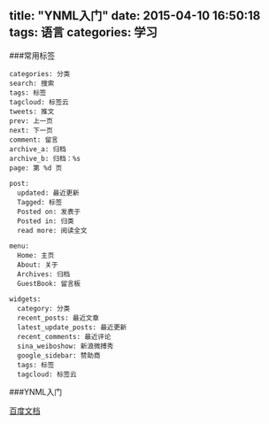 title: "YNML入门"
date: 2015-04-10 16:50:18
tags: 语言
categories: 学习
---
###常用标签
```
categories: 分类
search: 搜索
tags: 标签
tagcloud: 标签云
tweets: 推文
prev: 上一页
next: 下一页
comment: 留言
archive_a: 归档
archive_b: 归档：%s
page: 第 %d 页

post:
  updated: 最近更新
  Tagged: 标签
  Posted on: 发表于
  Posted in: 归类
  read more: 阅读全文

menu:
  Home: 主页
  About: 关于
  Archives: 归档
  GuestBook: 留言板

widgets:
  category: 分类
  recent_posts: 最近文章
  latest_update_posts: 最近更新
  recent_comments: 最近评论
  sina_weiboshow: 新浪微搏秀
  google_sidebar: 赞助商
  tags: 标签
  tagcloud: 标签云

```
###YNML入门

[百度文档](http://wenku.baidu.com/link?url=53xUNinsKSeOhOCloDCeyr8_CZCY1Rf-khggAs2ErL4-tOi3wq83Kt57d7yhtJ8rRoTrMtKtnHrA13aH74hNmXivDwLUHdJdjD1ZiDPhWlW)